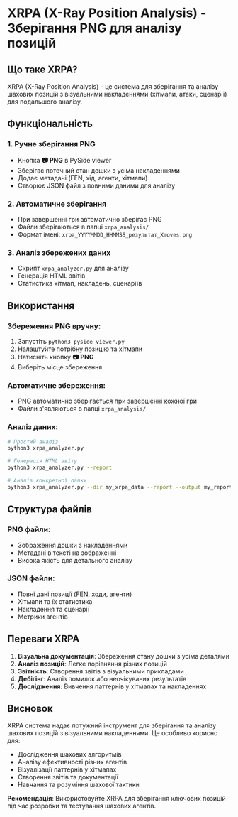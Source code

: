 # XRPA (X-Ray Position Analysis) - Зберігання PNG для аналізу позицій

## Що таке XRPA?

XRPA (X-Ray Position Analysis) - це система для зберігання та аналізу шахових позицій з візуальними накладеннями (хітмапи, атаки, сценарії) для подальшого аналізу.

## Функціональність

### 1. Ручне зберігання PNG
- Кнопка **📷 PNG** в PySide viewer
- Зберігає поточний стан дошки з усіма накладеннями
- Додає метадані (FEN, хід, агенти, хітмапи)
- Створює JSON файл з повними даними для аналізу

### 2. Автоматичне зберігання
- При завершенні гри автоматично зберігає PNG
- Файли зберігаються в папці `xrpa_analysis/`
- Формат імені: `xrpa_YYYYMMDD_HHMMSS_результат_Xmoves.png`

### 3. Аналіз збережених даних
- Скрипт `xrpa_analyzer.py` для аналізу
- Генерація HTML звітів
- Статистика хітмап, накладень, сценаріїв

## Використання

### Збереження PNG вручну:
1. Запустіть `python3 pyside_viewer.py`
2. Налаштуйте потрібну позицію та хітмапи
3. Натисніть кнопку **📷 PNG**
4. Виберіть місце збереження

### Автоматичне збереження:
- PNG автоматично зберігається при завершенні кожної гри
- Файли з'являються в папці `xrpa_analysis/`

### Аналіз даних:
```bash
# Простий аналіз
python3 xrpa_analyzer.py

# Генерація HTML звіту
python3 xrpa_analyzer.py --report

# Аналіз конкретної папки
python3 xrpa_analyzer.py --dir my_xrpa_data --report --output my_report.html
```

## Структура файлів

### PNG файли:
- Зображення дошки з накладеннями
- Метадані в тексті на зображенні
- Висока якість для детального аналізу

### JSON файли:
- Повні дані позиції (FEN, ходи, агенти)
- Хітмапи та їх статистика
- Накладення та сценарії
- Метрики агентів

## Переваги XRPA

1. **Візуальна документація**: Збереження стану дошки з усіма деталями
2. **Аналіз позицій**: Легке порівняння різних позицій
3. **Звітність**: Створення звітів з візуальними прикладами
4. **Дебігінг**: Аналіз помилок або неочікуваних результатів
5. **Дослідження**: Вивчення паттернів у хітмапах та накладеннях

## Висновок

XRPA система надає потужний інструмент для зберігання та аналізу шахових позицій з візуальними накладеннями. Це особливо корисно для:

- Дослідження шахових алгоритмів
- Аналізу ефективності різних агентів
- Візуалізації паттернів у хітмапах
- Створення звітів та документації
- Навчання та розуміння шахової тактики

**Рекомендація**: Використовуйте XRPA для зберігання ключових позицій під час розробки та тестування шахових агентів.
